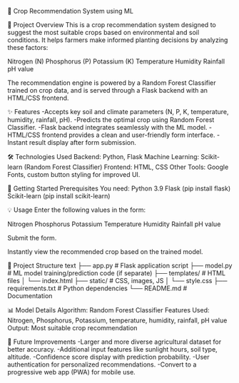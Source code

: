 🌾 Crop Recommendation System using ML



📌 Project Overview
This is a crop recommendation system designed to suggest the most suitable crops based on environmental and soil conditions. It helps farmers make informed planting decisions by analyzing these factors:

Nitrogen (N)
Phosphorus (P)
Potassium (K)
Temperature
Humidity
Rainfall
pH value

The recommendation engine is powered by a Random Forest Classifier trained on crop data, and is served through a Flask backend with an HTML/CSS frontend.



✨ Features
-Accepts key soil and climate parameters (N, P, K, temperature, humidity, rainfall, pH).
-Predicts the optimal crop using Random Forest Classifier.
-Flask backend integrates seamlessly with the ML model.
-HTML/CSS frontend provides a clean and user-friendly form interface.
-Instant result display after form submission.

🛠️ Technologies Used
Backend: Python, Flask
Machine Learning: Scikit-learn (Random Forest Classifier)
Frontend: HTML, CSS
Other Tools: Google Fonts, custom button styling for improved UI.

🚀 Getting Started
Prerequisites
You need:
Python 3.9
Flask (pip install flask)
Scikit-learn (pip install scikit-learn)

💡 Usage
Enter the following values in the form:

Nitrogen
Phosphorus
Potassium
Temperature
Humidity
Rainfall
pH value

Submit the form.

Instantly view the recommended crop based on the trained model.

📂 Project Structure
text
├── app.py               # Flask application script
├── model.py             # ML model training/prediction code (if separate)
├── templates/           # HTML files
│   └── index.html
├── static/              # CSS, images, JS
│   └── style.css
├── requirements.txt     # Python dependencies
└── README.md            # Documentation

📊 Model Details
Algorithm: Random Forest Classifier
Features Used: Nitrogen, Phosphorus, Potassium, temperature, humidity, rainfall, pH value
Output: Most suitable crop recommendation

🔮 Future Improvements
-Larger and more diverse agricultural dataset for better accuracy.
-Additional input features like sunlight hours, soil type, altitude.
-Confidence score display with prediction probability.
-User authentication for personalized recommendations.
-Convert to a progressive web app (PWA) for mobile use.
